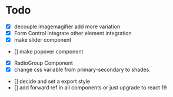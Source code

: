 # Todo

-  [x] decouple imagemagifier add more variation
-  [x] Form Control integrate other element integration
-  [x] make slider component
-  [] make popover component
-  [x] RadioGroup Component
-  [x] change css variable from primary-secondary to shades.
-  [] decide and set a export style
-  [] add forward ref in all components or just upgrade to react 19
